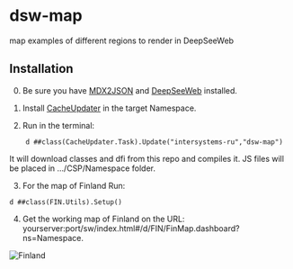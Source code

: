 # dsw-map
map examples of different regions to render in DeepSeeWeb

Installation
-----------

0. Be sure you have [MDX2JSON](https://github.com/intersystems-ru/Cache-MDX2JSON) and [DeepSeeWeb](https://github.com/intersystems-ru/DeepSeeWeb) installed.

1. Install [CacheUpdater](https://github.com/intersystems-ru/CacheUpdater/) in the target Namespace.
2. Run in the terminal:
```
    d ##class(CacheUpdater.Task).Update("intersystems-ru","dsw-map")
```
It will download classes and dfi from this repo and compiles it. JS files will be placed in .../CSP/Namespace folder.


3. For the map of Finland Run:
```
d ##class(FIN.Utils).Setup()
```
4. Get the working map of Finland on the URL:  yourserver:port/sw/index.html#/d/FIN/FinMap.dashboard?ns=Namespace.

![Finland](https://dl.dropboxusercontent.com/u/25822386/InterSystems/Finland1.png)
